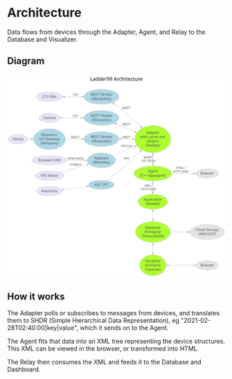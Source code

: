 # Architecture

Data flows from devices through the Adapter, Agent, and Relay to the Database and Visualizer.

## Diagram

![img](../../design/architecture.dot.svg)

## How it works

The Adapter polls or subscribes to messages from devices, and translates them to SHDR (Simple Hierarchical Data Representation), eg "2021-02-28T02:40:00|key|value", which it sends on to the Agent.

The Agent fits that data into an XML tree representing the device structures. This XML can be viewed in the browser, or transformed into HTML.

The Relay then consumes the XML and feeds it to the Database and Dashboard.

<!-- MQTT is a publish/subscribe message protocol. Messages from factory devices go to an MQTT Broker (Mosquitto). -->
<!-- via an optional one-way data diode (Java + RabbitMQ) -->
